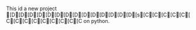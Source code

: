 This id a new project [D[D[D[D[D[D[D[D[D[D[D[D[D[D[s[C[C[C[C[C[C[C[C[C[C[C[C[C[C on python.
